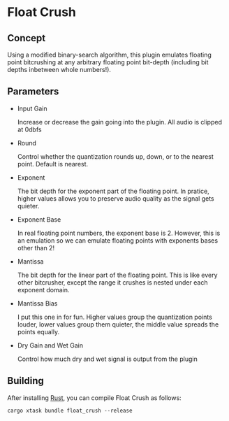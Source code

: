 # Float Crush

## Concept
Using a modified binary-search algorithm, this plugin emulates floating point bitcrushing at any arbitrary floating point bit-depth (including bit depths inbetween whole numbers!).

## Parameters

- Input Gain

   Increase or decrease the gain going into the plugin. All audio is clipped at 0dbfs

- Round

   Control whether the quantization rounds up, down, or to the nearest point. Default is nearest.

- Exponent

   The bit depth for the exponent part of the floating point. In pratice, higher values allows you to preserve audio quality as the signal gets quieter.

- Exponent Base

   In real floating point numbers, the exponent base is 2. However, this is an emulation so we can emulate floating points with exponents bases other than 2!

- Mantissa

   The bit depth for the linear part of the floating point. This is like every other bitcrusher, except the range it crushes is nested under each exponent domain.

- Mantissa Bias

   I put this one in for fun. Higher values group the quantization points louder, lower values group them quieter, the middle value spreads the points equally.

- Dry Gain and Wet Gain

   Control how much dry and wet signal is output from the plugin

## Building

After installing [Rust](https://rustup.rs/), you can compile Float Crush as follows:

```shell
cargo xtask bundle float_crush --release
```
